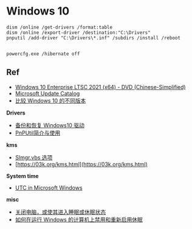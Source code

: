 # Windows 10

```
dism /online /get-drivers /format:table
dism /online /export-driver /destination:"C:\Drivers"
pnputil /add-driver "C:\Drivers\*.inf" /subdirs /install /reboot


powercfg.exe /hibernate off
```

## Ref

* [Windows 10 Enterprise LTSC 2021 (x64) - DVD (Chinese-Simplified)](ed2k://|file|SW_DVD9_WIN_ENT_LTSC_2021_64BIT_ChnSimp_MLF_X22-84402.ISO|5044211712|1555B7DCA052B5958EE68DB58A42408D|/)
* [Microsoft Update Catalog](https://www.catalog.update.microsoft.com/Home.aspx)
* [比较 Windows 10 的不同版本](https://www.microsoft.com/zh-cn/windowsforbusiness/compare)

**Drivers**

* [备份和恢复 Windows10 驱动](https://empvalley.com/2021/06/23/backup-and-restore-device-drivers-in-windows10/)
* [PnPUtil简介与使用](https://blog.csdn.net/VinWqx/article/details/116237305)

**kms**

* [Slmgr.vbs 选项](https://docs.microsoft.com/zh-cn/windows-server/get-started/activation-slmgr-vbs-options)
* [https://03k.org/kms.html](https://03k.org/kms.html)

**System time**

* [UTC in Microsoft Windows](https://wiki.archlinux.org/title/System_time#UTC_in_Microsoft_Windows)


**misc**

* [关闭电脑，或使其进入睡眠或休眠状态](https://support.microsoft.com/zh-cn/windows/%E5%85%B3%E9%97%AD%E7%94%B5%E8%84%91-%E6%88%96%E4%BD%BF%E5%85%B6%E8%BF%9B%E5%85%A5%E7%9D%A1%E7%9C%A0%E6%88%96%E4%BC%91%E7%9C%A0%E7%8A%B6%E6%80%81-2941d165-7d0a-a5e8-c5ad-8c972e8e6eff#ID0EBD=Windows_10)
* [如何在运行 Windows 的计算机上禁用和重新启用休眠](https://learn.microsoft.com/zh-cn/troubleshoot/windows-client/deployment/disable-and-re-enable-hibernation)